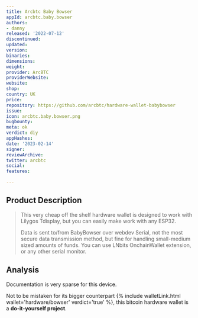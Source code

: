 ```yaml
---
title: Arcbtc Baby Bowser
appId: arcbtc.baby.bowser
authors:
- danny
released: '2022-07-12'
discontinued: 
updated: 
version: 
binaries: 
dimensions: 
weight: 
provider: ArcBTC
providerWebsite: 
website: 
shop: 
country: UK
price: 
repository: https://github.com/arcbtc/hardware-wallet-babybowser
issue: 
icon: arcbtc.baby.bowser.png
bugbounty: 
meta: ok
verdict: diy
appHashes: 
date: '2023-02-14'
signer: 
reviewArchive: 
twitter: arcbtc
social: 
features: 

---
```


## Product Description 

> This very cheap off the shelf hardware wallet is designed to work with Lilygos Tdisplay, but you can easily make work with any ESP32.
> 
> Data is sent to/from BabyBowser over webdev Serial, not the most secure data transmission method, but fine for handling small-medium sized amounts of funds. You can use LNbits OnchainWallet extension, or any other serial monitor.

## Analysis 

Documentation is very sparse for this device. 

Not to be mistaken for its bigger counterpart {% include walletLink.html wallet='hardware/bowser' verdict='true' %}, this bitcoin hardware wallet is  a **do-it-yourself project**. 


